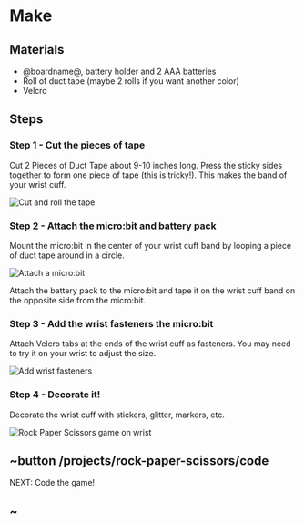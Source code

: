 # Make

## Materials

* @boardname@, battery holder and 2 AAA batteries
* Roll of duct tape (maybe 2 rolls if you want another color)
* Velcro

## Steps

### Step 1 - Cut the pieces of tape

Cut 2 Pieces of Duct Tape about 9-10 inches long. Press the sticky sides together to form one piece of tape (this is tricky!). This makes the band of your wrist cuff.

![Cut and roll the tape](/static/mb/projects/rock-paper-scissors/cut-roll-tape.jpg)

### Step 2 - Attach the micro:bit and battery pack

Mount the micro:bit in the center of your wrist cuff band by looping a piece of duct tape around in a circle.

![Attach a micro:bit](/static/mb/projects/rock-paper-scissors/attach-mb.jpg)

Attach the battery pack to the micro:bit and tape it on the wrist cuff band on the opposite side from the micro:bit.

### Step 3 - Add the wrist fasteners the micro:bit

Attach Velcro tabs at the ends of the wrist cuff as fasteners. You may need to try it on your wrist to adjust the size.

![Add wrist fasteners](/static/mb/projects/rock-paper-scissors/wrist-fastener.jpg)

### Step 4 - Decorate it!

Decorate the wrist cuff with stickers, glitter, markers, etc.

![Rock Paper Scissors game on wrist](/static/mb/projects/rock-paper-scissors.jpg)

## ~button /projects/rock-paper-scissors/code
NEXT: Code the game!
## ~
